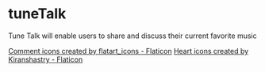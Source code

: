 # tuneTalk
Tune Talk will enable users to share and discuss their current favorite music

<a href="https://www.flaticon.com/free-icons/comment" title="comment icons">Comment icons created by flatart_icons - Flaticon</a>
<a href="https://www.flaticon.com/free-icons/heart" title="heart icons">Heart icons created by Kiranshastry - Flaticon</a>